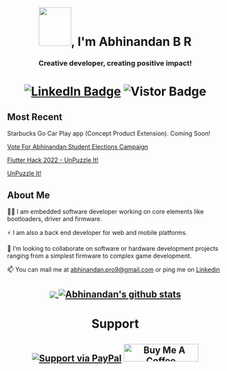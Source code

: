<h1 align="center"> <img src="https://i.pinimg.com/originals/57/5a/20/575a20918d349a354cc636a0d49b35a0.gif" width="75" height="90" />, I'm Abhinandan B R </h1>
<h3 align="center">Creative developer, creating positive impact!</h3>
<h1 align="center">
<a target="_blank" rel="noopener noreferrer" href="https://www.linkedin.com/in/abhinandanbr/"><img src="https://img.shields.io/badge/-@abhinandanbr-0077B5?style=flat-square&amp;labelColor=0077B5&amp;logo=LinkedIn&amp;link=https://www.linkedin.com/in/abhinandanbr/" alt="LinkedIn Badge"></a>
  <a target="_blank"><img src="https://visitor-badge.glitch.me/badge?page_id=abhinandanbr.abhinandanbr" alt="Vistor Badge"></a>
</h1>

<h2>
<b>Most Recent</b>
</h2>

Starbucks Go Car Play app (Concept Product Extension). Coming Soon!

[Vote For Abhinandan Student Elections Campaign](https://voteforabhinandan.plasmic.run/)

[Flutter Hack 2022 - UnPuzzle It!](https://devpost.com/software/unpuzzle-it?ref_content=my-projects-tab&ref_feature=my_projects)

[UnPuzzle It!](https://abhinandanbr.github.io/#/)


<h2>
<b>About Me</b>
</h2>

👨‍💻 I am embedded software developer working on core elements like bootloaders, driver and firmware.


⚡ I am also a back end developer for web and mobile platforms.

👯 I’m looking to collaborate on software or hardware development projects ranging from a simplest firmware to complex game development.

📫 You can mail me at abhinandan.pro9@gmail.com or ping me on [Linkedin](https://linkedin.com/in/abhinandanbr)



<h2 align="center">
<a href="https://github.com/abhinandanbr/github-readme-stats">
  <img align="center" src="https://github-readme-stats.vercel.app/api/top-langs/?username=abhinandanbr&theme=radical" />
</a>
<a href="https://github.com/anuraghazra/github-readme-stats">
  <img align="center" src="https://github-readme-stats.vercel.app/api?username=abhinandanbr&show_icons=true&theme=radical" alt="Abhinandan's github stats" />
</a>

</h2>


<h1 align="center">Support</h1>
<h2 align="center">

  [![Support via PayPal](https://cdn.rawgit.com/twolfson/paypal-github-button/1.0.0/dist/button.svg)](https://www.paypal.me/abhinandanbr/)    <a href="https://www.buymeacoffee.com/roniemartinez" target="_blank"><img src="https://cdn.buymeacoffee.com/buttons/default-orange.png" alt="Buy Me A Coffee" height="41" width="174"></a>

</h2>


<!--
**abhinandanbr/abhinandanbr** is a ✨ _special_ ✨ repository because its `README.md` (this file) appears on your GitHub profile.
https://cdn.rawgit.com/twolfson/paypal-github-button/1.0.0/dist/button.svg
Here are some ideas to get you started:

- 🔭 I’m currently working on ...
- 🌱 I’m currently learning ...
- 👯 I’m looking to collaborate on ...
- 🤔 I’m looking for help with ...
- 💬 Ask me about ...
- 📫 How to reach me: ...
- 😄 Pronouns: ...
- ⚡ Fun fact: ...
-->
